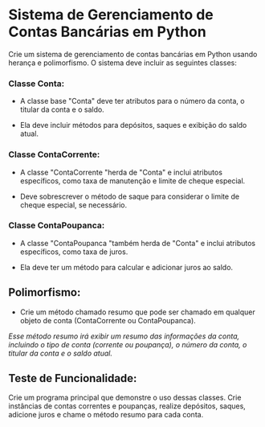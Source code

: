 # Sistema de Gerenciamento de Contas Bancárias em Python

Crie um sistema de gerenciamento de contas bancárias
em Python usando herança e polimorfismo. O sistema
deve incluir as seguintes classes:

### Classe Conta:

- A classe base "Conta" deve ter atributos para o número da conta, o titular da conta e o saldo.

- Ela deve incluir métodos para depósitos, saques e exibição do saldo
atual.

### Classe ContaCorrente:

- A classe "ContaCorrente "herda de "Conta" e inclui atributos específicos, como taxa de 
manutenção e limite de cheque especial.

- Deve sobrescrever o método de saque para
considerar o limite de cheque especial, se
necessário.

### Classe ContaPoupanca:

- A classe "ContaPoupanca "também herda de "Conta" 
e inclui atributos específicos, como taxa de juros.

- Ela deve ter um método para calcular e adicionar juros ao
saldo. 

## Polimorfismo:

- Crie um método chamado resumo que pode ser chamado
em qualquer objeto de conta (ContaCorrente ou
ContaPoupanca).

*Esse método resumo irá exibir um resumo das
informações da conta, incluindo o tipo de conta
(corrente ou poupança), o número da conta, o
titular da conta e o saldo atual.*

## Teste de Funcionalidade:

Crie um programa principal que demonstre o uso dessas
classes. Crie instâncias de contas
correntes e poupanças, realize depósitos,
saques, adicione juros e chame o método
resumo para cada conta.